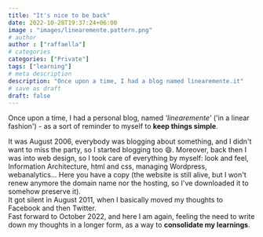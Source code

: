 ```yaml
---
title: "It's nice to be back"
date: 2022-10-28T19:37:24+06:00
image : "images/linearemente.pattern.png"
# author
author : ["raffaella"]
# categories
categories: ["Private"]
tags: ["learning"]
# meta description
description: "Once upon a time, I had a blog named linearemente.it"
# save as draft
draft: false
---
```

Once upon a time, I had a personal blog, named _'linearemente'_ ('in a linear fashion') - as a sort of reminder to myself to **keep things simple**.

It was August 2006, everybody was blogging about something, and I didn't want to miss the party, so I started blogging too :smile:. Moreover, back then I was into web design, so I took care of everything by myself: look and feel, Information Architecture, html and css, managing Wordpress, webanalytics... Here you have a copy (the website is still alive, but I won't renew anymore the domain name nor the hosting, so I've downloaded it to somehow preserve it).<br>
It got silent in August 2011, when I basically moved my thoughts to Facebook and then Twitter.<br> 
Fast forward to October 2022, and here I am again, feeling the need to write down my thoughts in a longer form, as a way to **consolidate my learnings**. 
